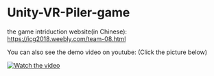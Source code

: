 # Unity-VR-Piler-game

the game intriduction website(in Chinese): https://icg2018.weebly.com/team-08.html

You can also see the demo video on youtube:
(Click the picture below)

[![Watch the video](https://i9.ytimg.com/vi/oQy1miNRbDE/mq2.jpg?sqp=COXyz_IF&rs=AOn4CLA5JTG8aQaaMdpk0-uWtVURbXF1tQ)](https://youtu.be/oQy1miNRbDE)

